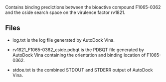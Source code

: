 Contains binding predictions between the bioactive compound F1065-0362 and the cside search space on the virulence factor rv1821.

## Files

- log.txt is the log file generated by AutoDock Vina.

- rv1821_F1065-0362_cside.pdbqt is the PDBQT file generated by AutoDock Vina containing the orientation and binding location of F1065-0362.

- stdoe.txt is the combined STDOUT and STDERR output of AutoDock Vina.

